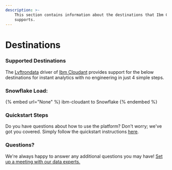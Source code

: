 ```yaml
---
description: >-
    This section contains information about the destinations that Ibm Cloudant
    supports.
---
```


# Destinations

### Supported Destinations

The [Lyftrondata](https://www.lyftrondata.com/) driver of [Ibm Cloudant](None) provides support for the below destinations for instant analytics with no engineering in just 4 simple steps.

### Snowflake Load:

{% embed url="None" %}
ibm-cloudant to Snowflake
{% endembed %}

### Quickstart Steps

Do you have questions about how to use the platform? Don't worry; we've got you covered. Simply follow the quickstart instructions [here](README.md).

### Questions? <a href="#questions" id="questions"></a>

We're always happy to answer any additional questions you may have! [Set up a meeting with our data experts.](https://www.lyftrondata.com/book-a-meeting/)
